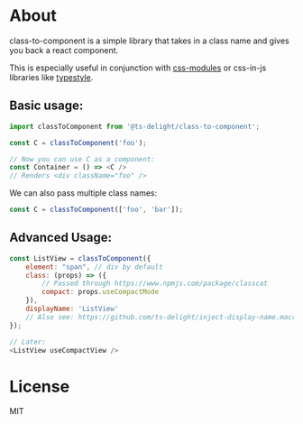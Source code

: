 # About

class-to-component is a simple library that takes in a class name and gives you back a react component.

This is especially useful in conjunction with [css-modules](https://github.com/css-modules/css-modules) or css-in-js libraries like [typestyle](https://typestyle.github.io/#/).

## Basic usage:

```js
import classToComponent from '@ts-delight/class-to-component';

const C = classToComponent('foo');

// Now you can use C as a component:
const Container = () => <C />
// Renders <div className="foo" />
```

We can also pass multiple class names:

```js
const C = classToComponent(['foo', 'bar']);
```

## Advanced Usage:

```js
const ListView = classToComponent({
    element: "span", // div by default
    class: (props) => ({
        // Passed through https://www.npmjs.com/package/classcat
        compact: props.useCompactMode
    }),
    displayName: 'ListView'
    // Also see: https://github.com/ts-delight/inject-display-name.macro
});

// Later:
<ListView useCompactView />
```

# License

MIT

